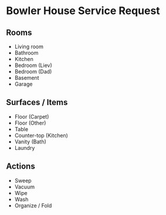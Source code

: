 # Bowler House Service Request

## Rooms
- Living room
- Bathroom
- Kitchen
- Bedroom (Liev)
- Bedroom (Dad)
- Basement
- Garage

## Surfaces / Items
- Floor (Carpet)
- Floor (Other)
- Table
- Counter-top (Kitchen)
- Vanity (Bath)
- Laundry

## Actions
- Sweep
- Vacuum
- Wipe
- Wash
- Organize / Fold
